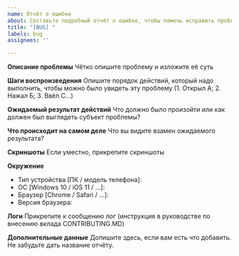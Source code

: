 ```yaml
---
name: Отчёт о ошибке
about: Составьте подробный отчёт о ошибке, чтобы помочь исправить проблему
title: "[BUG] "
labels: bug
assignees: ''

---
```


**Описание проблемы**
Чётко опишите проблему и изложите её суть

**Шаги воспроизведения**
Опишите порядок действий, который надо выполнить, чтобы можно было увидеть эту проблему (1. Открыл А; 2. Нажал Б; 3. Ввёл С...)

**Ожидаемый результат действий**
Что должно было произойти или как должен был выглядеть субъект проблемы?

**Что происходит на самом деле**
Что вы видите взамен ожидаемого результата?

**Скриншоты**
Если уместно, прикрепите скриншоты

**Окружение**
- Тип устройства [ПК / модель телефона]:
- ОС [Windows 10 / iOS 11 / ...]:
- Браузер [Chrome / Safari / ...]:
- Версия браузера:

**Логи**
Прикрепите к сообщению лог (инструкция в руководстве по внесению вклада CONTRIBUTING.MD)

**Дополнительные данные**
Допишите здесь, если вам есть что добавить.
Не забудьте дать название отчёту.
